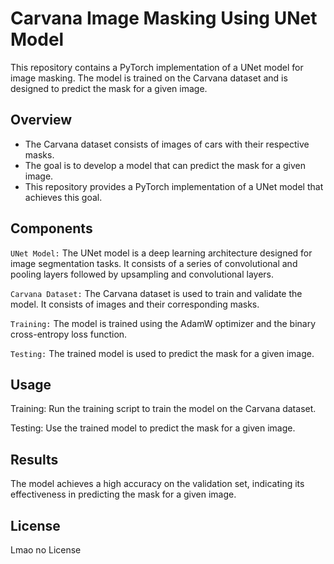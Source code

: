 # Carvana Image Masking Using UNet Model

This repository contains a PyTorch implementation of a UNet model for image masking. The model is trained on the Carvana dataset and is designed to predict the mask for a given image.

## Overview
- The Carvana dataset consists of images of cars with their respective masks.
- The goal is to develop a model that can predict the mask for a given image.
- This repository provides a PyTorch implementation of a UNet model that achieves this goal.

## Components
`UNet Model:`
The UNet model is a deep learning architecture designed for image segmentation tasks. It consists of a series of convolutional and pooling layers followed by upsampling and convolutional layers.

`Carvana Dataset:`
The Carvana dataset is used to train and validate the model. It consists of images and their corresponding masks.

`Training:`
The model is trained using the AdamW optimizer and the binary cross-entropy loss function.

`Testing:`
The trained model is used to predict the mask for a given image.

## Usage

Training: Run the training script to train the model on the Carvana dataset.

Testing: Use the trained model to predict the mask for a given image.

## Results
The model achieves a high accuracy on the validation set, indicating its effectiveness in predicting the mask for a given image.

## License
Lmao no License
